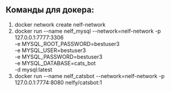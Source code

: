 ## Команды для докера:

1. docker network create nelf-network
2. docker run --name nelf_mysql --network=nelf-network -p 127.0.0.1:7777:3306 \
   -e MYSQL_ROOT_PASSWORD=bestuser3 \
   -e MYSQL_USER=bestuser3 \
   -e MYSQL_PASSWORD=bestuser3 \
   -e MYSQL_DATABASE=cats_bot \
   -d mysql:latest
3. docker run --name nelf_catsbot --network=nelf-network -p 127.0.0.1:7774:8080 nelfy/catsbot:1
